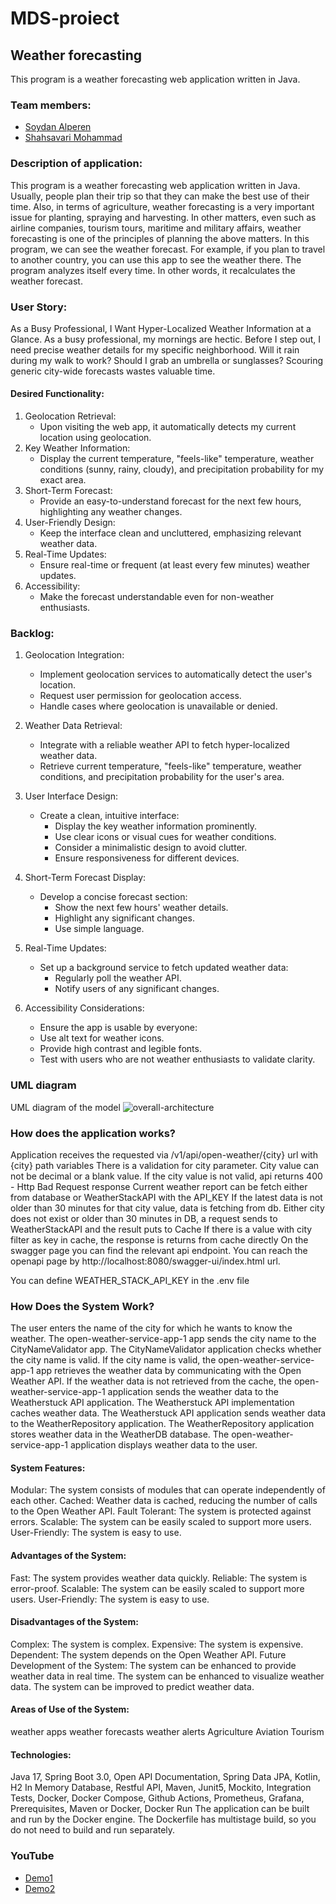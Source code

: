 # MDS-proiect
## Weather forecasting

This program is a weather forecasting web application written in Java.

### Team members:
- [Soydan Alperen](https://github.com/soydan7419/Weather.git)
- [Shahsavari Mohammad](https://github.com/MohammadShahsavarii/MDS-proiect.git)

### Description of application:
This program is a weather forecasting web application written in Java.
Usually, people plan their trip so that they can make the best use of their time. Also, in terms of agriculture, weather forecasting is a very important issue for planting, spraying and harvesting. In other matters, even such as airline companies, tourism tours, maritime and military affairs, weather forecasting is one of the principles of planning the above matters.
In this program, we can see the weather forecast. For example, if you plan to travel to another country, you can use this app to see the weather there. The program analyzes itself every time. In other words, it recalculates the weather forecast.

### User Story: 
As a Busy Professional, I Want Hyper-Localized Weather Information at a Glance.
As a busy professional, my mornings are hectic. Before I step out, I need precise weather details for my specific neighborhood. Will it rain during my walk to work? Should I grab an umbrella or sunglasses? Scouring generic city-wide forecasts wastes valuable time.

#### Desired Functionality:
1. Geolocation Retrieval:
   - Upon visiting the web app, it automatically detects my current location using geolocation.
2. Key Weather Information:
   - Display the current temperature, "feels-like" temperature, weather conditions (sunny, rainy, cloudy), and precipitation probability for my exact area.
3. Short-Term Forecast:
   - Provide an easy-to-understand forecast for the next few hours, highlighting any weather changes.
4. User-Friendly Design:
   - Keep the interface clean and uncluttered, emphasizing relevant weather data.
5. Real-Time Updates:
   - Ensure real-time or frequent (at least every few minutes) weather updates.
6. Accessibility:
   - Make the forecast understandable even for non-weather enthusiasts.


### Backlog:
1. Geolocation Integration:
   - Implement geolocation services to automatically detect the user's location.
   - Request user permission for geolocation access.
   - Handle cases where geolocation is unavailable or denied.

2. Weather Data Retrieval:
   - Integrate with a reliable weather API to fetch hyper-localized weather data.
   - Retrieve current temperature, "feels-like" temperature, weather conditions, and precipitation probability for the user's area.

3. User Interface Design:
   - Create a clean, intuitive interface:
     - Display the key weather information prominently.
     - Use clear icons or visual cues for weather conditions.
     - Consider a minimalistic design to avoid clutter.
     - Ensure responsiveness for different devices.

4. Short-Term Forecast Display:
   - Develop a concise forecast section:
     - Show the next few hours' weather details.
     - Highlight any significant changes.
     - Use simple language.

5. Real-Time Updates:
   - Set up a background service to fetch updated weather data:
     - Regularly poll the weather API.
     - Notify users of any significant changes.

6. Accessibility Considerations:
    - Ensure the app is usable by everyone:
     - Use alt text for weather icons.
     - Provide high contrast and legible fonts.
     - Test with users who are not weather enthusiasts to validate clarity.


### UML diagram
UML diagram of the model
![overall-architecture](https://github.com/MohammadShahsavarii/MDS-proiect/assets/127997195/3770ce14-8572-4751-9879-d75079f1239e)

### How does the application works?
Application receives the requested via /v1/api/open-weather/{city} url with {city} path variables
There is a validation for city parameter. City value can not be decimal or a blank value.
If the city value is not valid, api returns 400 - Http Bad Request response
Current weather report can be fetch either from database or WeatherStackAPI with the API_KEY
If the latest data is not older than 30 minutes for that city value, data is fetching from db.
Either city does not exist or older than 30 minutes in DB, a request sends to WeatherStackAPI and the result puts to Cache
If there is a value with city filter as key in cache, the response is returns from cache directly
On the swagger page you can find the relevant api endpoint. You can reach the openapi page by http://localhost:8080/swagger-ui/index.html url.

You can define WEATHER_STACK_API_KEY in the .env file

### How Does the System Work?
The user enters the name of the city for which he wants to know the weather.
The open-weather-service-app-1 app sends the city name to the CityNameValidator app.
The CityNameValidator application checks whether the city name is valid.
If the city name is valid, the open-weather-service-app-1 app retrieves the weather data by communicating with the Open Weather API.
If the weather data is not retrieved from the cache, the open-weather-service-app-1 application sends the weather data to the Weatherstuck API application.
The Weatherstuck API implementation caches weather data.
The Weatherstuck API application sends weather data to the WeatherRepository application.
The WeatherRepository application stores weather data in the WeatherDB database.
The open-weather-service-app-1 application displays weather data to the user.

#### System Features:
Modular: The system consists of modules that can operate independently of each other.
Cached: Weather data is cached, reducing the number of calls to the Open Weather API.
Fault Tolerant: The system is protected against errors.
Scalable: The system can be easily scaled to support more users.
User-Friendly: The system is easy to use.

#### Advantages of the System:
Fast: The system provides weather data quickly.
Reliable: The system is error-proof.
Scalable: The system can be easily scaled to support more users.
User-Friendly: The system is easy to use.

#### Disadvantages of the System:
Complex: The system is complex.
Expensive: The system is expensive.
Dependent: The system depends on the Open Weather API.
Future Development of the System:
The system can be enhanced to provide weather data in real time.
The system can be enhanced to visualize weather data.
The system can be improved to predict weather data.

#### Areas of Use of the System:
weather apps
weather forecasts
weather alerts
Agriculture
Aviation
Tourism

#### Technologies:
Java 17, Spring Boot 3.0, Open API Documentation, Spring Data JPA, Kotlin, H2 In Memory Database, Restful API, Maven, Junit5, Mockito, Integration Tests, Docker, Docker Compose, Github Actions, Prometheus, Grafana, Prerequisites, Maven or Docker, Docker Run
The application can be built and run by the Docker engine. The Dockerfile has multistage build, so you do not need to build and run separately.


### YouTube
- [Demo1](https://youtu.be/4bHROoWFPSk?si=RuGcY2ylAPi9pEnt)
- [Demo2](https://youtu.be/MRxxE1A2Ads?si=CDa6A-QXtmN-IcFG)

